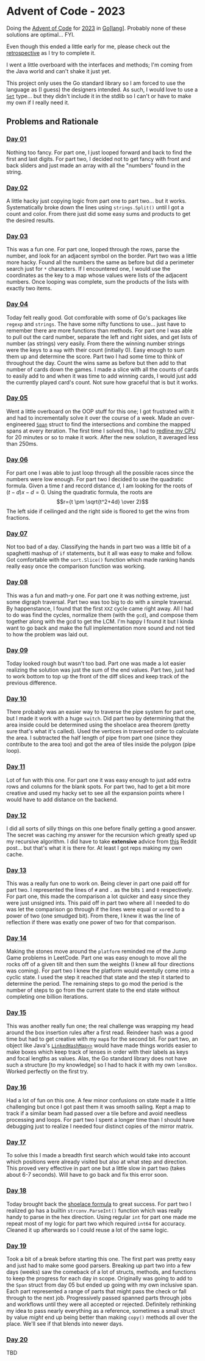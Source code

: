 # Advent of Code - 2023
Doing the [Advent of Code](https://adventofcode.com/) for [2023](https://adventofcode.com/2023/) in [Go\[lang\]](https://go.dev/).
Probably none of these solutions are optimal... FYI.

Even though this ended a little early for me, please check out the [retrospective](RETROSPECTIVE.md) as I try to complete it.

I went a little overboard with the interfaces and methods; I'm coming from the Java world and can't shake it just yet.

This project only uses the Go standard library so I am forced to use the language as (I guess) the designers intended.
As such, I would love to use a [`Set`](https://pkg.go.dev/github.com/deckarep/golang-set)
type... but they didn't include it in the stdlib so I can't or have to make my own if I really need it.

## Problems and Rationale

### [Day 01](solution/days/day01/day01.go)
Nothing too fancy.
For part one, I just looped forward and back to find the first and last digits.
For part two, I decided not to get fancy with front and back sliders and just made an array with all the "numbers" found in the string.

### [Day 02](solution/days/day02/day02.go)
A little hacky just copying logic from part one to part two... but it works.
Systematically broke down the lines using `strings.Split()` until I got a count and color.
From there just did some easy sums and products to get the desired results.

### [Day 03](solution/days/day03/day03.go)
This was a fun one.
For part one, looped through the rows, parse the number, and look for an adjacent symbol on the border.
Part two was a little more hacky.
Found all the numbers the same as before but did a perimeter search just for `*` characters.
If I encountered one, I would use the coordinates as the key to a map whose values were lists of the adjacent numbers.
Once looping was complete, sum the products of the lists with exactly two items.

### [Day 04](solution/days/day04/day04.go)
Today felt really good.
Got comforable with some of Go's packages like `regexp` and `strings`.
The have some nifty functions to use... just have to remember there are more functions than methods.
For part one I was able to pull out the card number, separate the left and right sides, and get lists of number (as strings) very easily.
From there the winning number strings were the keys to a `map` with their count (initially 0).
Easy enough to sum them up and determine the score.
Part two I had some time to think of throughout the day.
Count the wins same as before but then add to that number of cards down the games.
I made a slice with all the counts of cards to easily add to and when it was time to add winning cards, I would just add the currently
played card's count. Not sure how graceful that is but it works.

### [Day 05](solution/days/day05/day05.go)
Went a little overboard on the OOP stuff for this one; I got frustrated with it and had to incrementally solve it over the course of a week.
Made an over-engineered [`Span`](util/span/span.go) struct to find the intersections and combine the mapped spans at every iteration.
The first time I solved this, I had to [redline my CPU](https://github.com/mharbol/aoc-2023/blob/8f8400ef44915a283d7313601b4968b1a701ad67/solution/days/day05.go#L30)
for 20 minutes or so to make it work.
After the new solution, it averaged less than 250ms.

### [Day 06](solution/days/day06/day06.go)
For part one I was able to just loop through all the possible races since the numbers were low enough.
For part two I decided to use the quadratic formula.
Given a time $t$ and record distance $d$, I am looking for the roots of $(t-d)x-d=0$.
Using the quadratic formula, the roots are $$r={t \pm \sqrt{t^2+4d} \over 2}$$
The left side if ceilinged and the right side is floored to get the wins from fractions.

### [Day 07](solution/days/day07/day07.go)
Not too bad of a day.
Classifying the hands in part two was a little bit of a spaghetti mashup of `if` statements, but it all was easy to make and follow.
Got comfortable with the `sort.Slice()` function which made ranking hands really easy once the comparison function was working.

### [Day 08](solution/days/day08/day08.go)
This was a fun and math-y one.
For part one it was nothing extreme, just some digraph traversal.
Part two was too big to do with a simple traversal.
By happenstance, I found that the first `XXZ` cycle came right away.
All I had to do was find the cycles, normalize them (with the `gcd`), and compose them together along with the gcd to get the LCM.
I'm happy I found it but I kinda want to go back and make the full implementation more sound and not tied to how
the problem was laid out.

### [Day 09](solution/days/day09/day09.go)
Today looked rough but wasn't too bad.
Part one was made a lot easier realizing the solution was just the sum of the end values.
Part two, just had to work bottom to top up the front of the diff slices and keep track of the previous difference.

### [Day 10](solution/days/day10/day10.go)
There probably was an easier way to traverse the pipe system for part one, but I made it work with a huge `switch`.
Did part two by determining that the area inside could be determined using the shoelace area theorem (pretty sure that's what it's called).
Used the vertices in traversed order to calculate the area.
I subtracted the half length of pipe from part one (since they contribute to the area too) and got the area of tiles inside the polygon (pipe loop).

### [Day 11](solution/days/day11/day11.go)
Lot of fun with this one.
For part one it was easy enough to just add extra rows and columns for the blank spots.
For part two, had to get a bit more creative and used my hacky set to see all the expansion points where I would have to
add distance on the backend.

### [Day 12](solution/days/day12/day12.go)
I did all sorts of silly things on this one before finally getting a good answer.
The secret was caching my answer for the recursion which greatly sped up my recursive algorithm.
I did have to take **extensive** advice from
[this](https://www.reddit.com/r/adventofcode/comments/18hbbxe/2023_day_12python_stepbystep_tutorial_with_bonus/)
Reddit post... but that's what it is there for.
At least I got reps making my own cache.

### [Day 13](solution/days/day13/day13.go)
This was a really fun one to work on.
Being clever in part one paid off for part two.
I represented the lines of `#` and `.` as the bits `1` and `0` respectively.
For part one, this made the comparison a lot quicker and easy since they were just unsigned ints.
This paid off in part two where all I needed to do was let the comparison go through if the lines were equal or `xor`ed to a power of two (one smudged bit).
From there, I knew it was the line of reflection if there was exatly one power of two for that comparison.

### [Day 14](solution/days/day14/day14.go)
Making the stones move around the `platform` reminded me of the Jump Game problems in LeetCode.
Part one was easy enough to move all the rocks off of a given tilt and then sum the weights (I knew all four directions was coming).
For part two I knew the platform would eventully come into a cyclic state.
I used the step it reached that state and the step it started to determine the period.
The remaining steps to go mod the period is the number of steps to go from the current state to the end state without completing one billion iterations.

### [Day 15](solution/days/day15/day15.go)
This was another really fun one; the real challenge was wrapping my head around the box insertion rules after a first read.
Reindeer hash was a good time but had to get creative with my `map`s for the second bit.
For part two, an object like Java's [`LinkedHashMap<>`](https://docs.oracle.com/javase/8/docs/api/java/util/LinkedHashMap.html)
would have made things worlds easier to make boxes which keep track of lenses in order with their labels as keys and focal lengths as values.
Alas, the Go standard library does not have such a structure \[to my knowledge\] so I had to hack it with my own `lensBox`.
Worked perfectly on the first try.

### [Day 16](solution/days/day16/day16.go)
Had a lot of fun on this one.
A few minor confusions on state made it a little challenging but once I got past them it was smooth sailing.
Kept a map to track if a similar beam had passed over a tile before and avoid needless processing and loops.
For part two I spent a longer time than I should have debugging just to realize I needed four distinct copies of the mirror matrix.

### [Day 17](solution/days/day17/day17.go)
To solve this I made a breadth first search which would take into account which positions were already visited but also at what step and direction.
This proved very effective in part one but a little slow in part two (takes about 6-7 seconds).
Will have to go back and fix this error soon.

### [Day 18](solution/days/day18/day18.go)
Today brought back the [shoelace formula](https://en.wikipedia.org/wiki/Shoelace_formula) to great success.
For part two I realized go has a builtin `strconv.ParseInt()` function which was really handy to parse in the hex direction.
Using regular `int` for part one made me repeat most of my logic for part two which required `int64` for accuracy.
Cleaned it up afterwards so I could reuse a lot of the same logic.

### [Day 19](solution/days/day19/day19.go)
Took a bit of a break before starting this one.
The first part was pretty easy and just had to make some good parsers.
Breaking up part two into a few days (weeks) saw the comeback of a lot of structs, methods, and functions to keep the progress for each day in scope.
Originally was going to add to the `Span` struct from day 05 but ended up going with my own inclusive span.
Each part represented a range of parts that might pass the check or fall through to the next job.
Progressively passed spanned parts through jobs and workflows until they were all accepted or rejected.
Definitely rethinking my idea to pass nearly everything as a reference, sometimes a small struct by value *might* end up being better than making
`copy()` methods all over the place.
We'll see if that blends into newer days.

### [Day 20](solution/days/day20.go)
TBD
